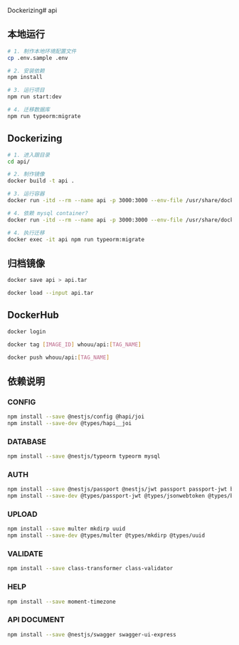 Dockerizing# api

## 本地运行
```bash
# 1. 制作本地环境配置文件
cp .env.sample .env

# 2. 安装依赖
npm install

# 3. 运行项目
npm run start:dev

# 4. 迁移数据库
npm run typeorm:migrate
```

## Dockerizing
```bash
# 1. 进入跟目录
cd api/

# 2. 制作镜像
docker build -t api .

# 3. 运行容器
docker run -itd --rm --name api -p 3000:3000 --env-file /usr/share/docker/api/.env api

# 4. 依赖 mysql container?
docker run -itd --rm --name api -p 3000:3000 --env-file /usr/share/docker/api/.env --link mysql57:mysql57 api

# 4. 执行迁移
docker exec -it api npm run typeorm:migrate
```

## 归档镜像
```bash
docker save api > api.tar

docker load --input api.tar
```

## DockerHub
```bash
docker login

docker tag [IMAGE_ID] whouu/api:[TAG_NAME]

docker push whouu/api:[TAG_NAME]
```

## 依赖说明

### CONFIG
```bash
npm install --save @nestjs/config @hapi/joi
npm install --save-dev @types/hapi__joi
```

### DATABASE
```bash
npm install --save @nestjs/typeorm typeorm mysql
```

### AUTH
```bash
npm install --save @nestjs/passport @nestjs/jwt passport passport-jwt bcryptjs
npm install --save-dev @types/passport-jwt @types/jsonwebtoken @types/bcryptjs
```

### UPLOAD
```bash
npm install --save multer mkdirp uuid
npm install --save-dev @types/multer @types/mkdirp @types/uuid
```

### VALIDATE
```bash
npm install --save class-transformer class-validator
```

### HELP
```bash
npm install --save moment-timezone
```

### API DOCUMENT
```bash
npm install --save @nestjs/swagger swagger-ui-express
```